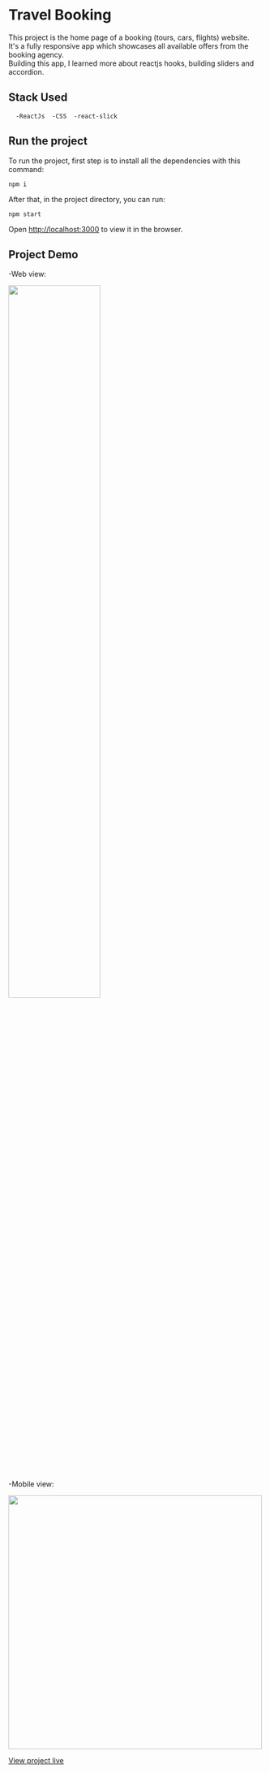 # Travel Booking

This project is the home page of a booking (tours, cars, flights) website. <br/>
It's a fully responsive app which showcases all available offers from the booking agency. <br/>
Building this app, I learned more about reactjs hooks, building sliders and accordion.

## Stack Used

      -ReactJs  -CSS  -react-slick 
      
## Run the project

To run the project, first step is to install all the dependencies with this command: 

    npm i
  
After that, in the project directory, you can run:

    npm start

Open [http://localhost:3000](http://localhost:3000) to view it in the browser.

## Project Demo 

-Web view: <br/>

<img src="https://user-images.githubusercontent.com/80033137/173251087-7c3cacc7-e349-44a0-adba-d5b7670940b5.gif" width="60%">

-Mobile view: <br/>

<img src="https://user-images.githubusercontent.com/80033137/173251123-4c159553-0726-4247-b751-445eab710710.gif" height="500px">

[View project live](https://travel-booking-sooty.vercel.app)
